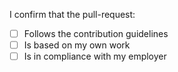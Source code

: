 <!--

Force-pushes may happen on develop branch (due to the nature of testing CI features). You can rebase and drop commits that do not belong to you. Otherwise, we will drop them manually when merging. Do NOT merge develop into your branch at any time!
    
-->

I confirm that the pull-request:

- [ ] Follows the contribution guidelines
- [ ] Is based on my own work
- [ ] Is in compliance with my employer
